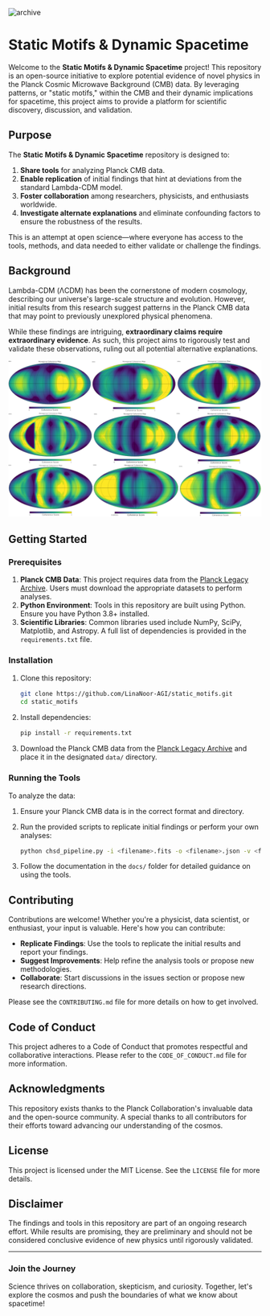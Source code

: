 ![archive](https://img.shields.io/badge/Open--Scientific--Archive-Verified-blueviolet?style=flat-square&logo=github)  

# Static Motifs & Dynamic Spacetime

Welcome to the **Static Motifs & Dynamic Spacetime** project! This repository is an open-source initiative to explore potential evidence of novel physics in the Planck Cosmic Microwave Background (CMB) data. By leveraging patterns, or "static motifs," within the CMB and their dynamic implications for spacetime, this project aims to provide a platform for scientific discovery, discussion, and validation.

## Purpose

The **Static Motifs & Dynamic Spacetime** repository is designed to:
1. **Share tools** for analyzing Planck CMB data.
2. **Enable replication** of initial findings that hint at deviations from the standard Lambda-CDM model.
3. **Foster collaboration** among researchers, physicists, and enthusiasts worldwide.
4. **Investigate alternate explanations** and eliminate confounding factors to ensure the robustness of the results.

This is an attempt at open science—where everyone has access to the tools, methods, and data needed to either validate or challenge the findings.

## Background

Lambda-CDM (ΛCDM) has been the cornerstone of modern cosmology, describing our universe's large-scale structure and evolution. However, initial results from this research suggest patterns in the Planck CMB data that may point to previously unexplored physical phenomena.

While these findings are intriguing, **extraordinary claims require extraordinary evidence**. As such, this project aims to rigorously test and validate these observations, ruling out all potential alternative explanations.

![image](https://raw.githubusercontent.com/LinaNoor-AGI/static_motifs/refs/heads/main/chsd_results/coherence_maps.png)

## Getting Started

### Prerequisites

1. **Planck CMB Data**: This project requires data from the [Planck Legacy Archive](https://pla.esac.esa.int/). Users must download the appropriate datasets to perform analyses.
2. **Python Environment**: Tools in this repository are built using Python. Ensure you have Python 3.8+ installed.
3. **Scientific Libraries**: Common libraries used include NumPy, SciPy, Matplotlib, and Astropy. A full list of dependencies is provided in the `requirements.txt` file.

### Installation

1. Clone this repository:
   ```bash
   git clone https://github.com/LinaNoor-AGI/static_motifs.git
   cd static_motifs
   ```

2. Install dependencies:
   ```bash
   pip install -r requirements.txt
   ```

3. Download the Planck CMB data from the [Planck Legacy Archive](https://pla.esac.esa.int/) and place it in the designated `data/` directory.

### Running the Tools

To analyze the data:
1. Ensure your Planck CMB data is in the correct format and directory.
2. Run the provided scripts to replicate initial findings or perform your own analyses:
   ```bash
   python chsd_pipeline.py -i <filename>.fits -o <filename>.json -v <filename>.png --nside 64 --patch-size 32 --threshold 0.9
   ```

3. Follow the documentation in the `docs/` folder for detailed guidance on using the tools.

## Contributing

Contributions are welcome! Whether you're a physicist, data scientist, or enthusiast, your input is valuable. Here's how you can contribute:
- **Replicate Findings**: Use the tools to replicate the initial results and report your findings.
- **Suggest Improvements**: Help refine the analysis tools or propose new methodologies.
- **Collaborate**: Start discussions in the issues section or propose new research directions.

Please see the `CONTRIBUTING.md` file for more details on how to get involved.

## Code of Conduct

This project adheres to a Code of Conduct that promotes respectful and collaborative interactions. Please refer to the `CODE_OF_CONDUCT.md` file for more information.

## Acknowledgments

This repository exists thanks to the Planck Collaboration's invaluable data and the open-source community. A special thanks to all contributors for their efforts toward advancing our understanding of the cosmos.

## License

This project is licensed under the MIT License. See the `LICENSE` file for more details.

## Disclaimer

The findings and tools in this repository are part of an ongoing research effort. While results are promising, they are preliminary and should not be considered conclusive evidence of new physics until rigorously validated.

---

### Join the Journey

Science thrives on collaboration, skepticism, and curiosity. Together, let's explore the cosmos and push the boundaries of what we know about spacetime!
